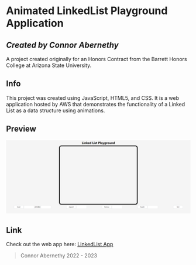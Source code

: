 # Animated LinkedList Playground Application
## _Created by Connor Abernethy_

A project created originally for an Honors Contract from the Barrett Honors College at Arizona State University.

## Info

This project was created using JavaScript, HTML5, and CSS. It is a web application hosted by AWS that demonstrates the
functionality of a Linked List as a data structure using animations.

## Preview

![image](/.vscode/Capture.PNG)

## Link

Check out the web app here: [LinkedList App](http://linked-list-honors-contract.s3-website-us-west-1.amazonaws.com/)


> Connor Abernethy
> 2022 - 2023
